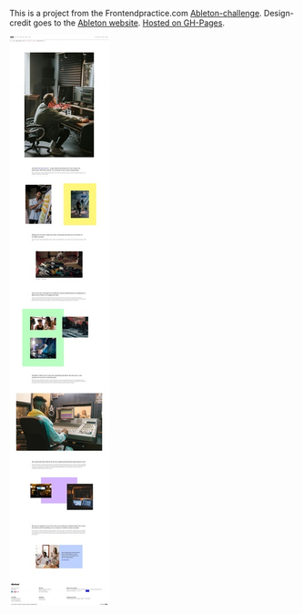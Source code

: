 This is a project from the Frontendpractice.com [Ableton-challenge](https://www.frontendpractice.com/projects/ableton). Design-credit goes to the [Ableton website](https://www.ableton.com/en/about/).
[Hosted on GH-Pages](https://nielsfechtel.github.io/frontendpractice_abeloni/).

![Screenshot](./Screenshot.jpeg)
